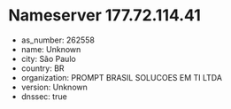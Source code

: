 # Nameserver 177.72.114.41

* as_number: 262558
* name: Unknown
* city: São Paulo
* country: BR
* organization: PROMPT BRASIL SOLUCOES EM TI LTDA
* version: Unknown
* dnssec: true
